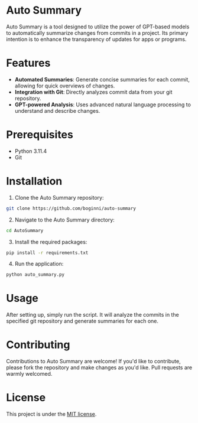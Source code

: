 # Auto Summary
Auto Summary is a tool designed to utilize the power of GPT-based models to automatically summarize changes from commits in a project. Its primary intention is to enhance the transparency of updates for apps or programs.

# Features
- **Automated Summaries**: Generate concise summaries for each commit, allowing for quick overviews of changes.
- **Integration with Git**: Directly analyzes commit data from your git repository.
- **GPT-powered Analysis**: Uses advanced natural language processing to understand and describe changes.
# Prerequisites
- Python 3.11.4
- Git
# Installation
1. Clone the Auto Summary repository:
```bash
git clone https://github.com/boginni/auto-summary
```
2. Navigate to the Auto Summary directory:
```bash
cd AutoSummary
```
3. Install the required packages:
```bash
pip install -r requirements.txt
```
4. Run the application:
```bash
python auto_summary.py
```
# Usage
After setting up, simply run the script. It will analyze the commits in the specified git repository and generate summaries for each one.

# Contributing
Contributions to Auto Summary are welcome! If you'd like to contribute, please fork the repository and make changes as you'd like. Pull requests are warmly welcomed.

# License
This project is under the [MIT license]().
